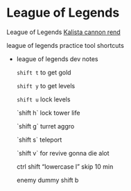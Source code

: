 # League of Legends

League of Legends [Kalista cannon rend](https://www.reddit.com/link/ax7ro6/video/bhvt96r254k21/player?utm_source=reddit&utm_medium=usertext&utm_name=KalistaMains&utm_content=t3_ax7ro6)

league of legends practice tool shortcuts 

* league of legends dev notes

  `shift t` to get gold

  `shift y` to get levels

  `shift u` lock levels

  \`shift h\` lock tower life

  \`shift g\` turret aggro

  \`shift s\` teleport

  \`shift v\` for revive gonna die alot

  ctrl shift “lowercase l” skip 10 min

  enemy dummy shift b



